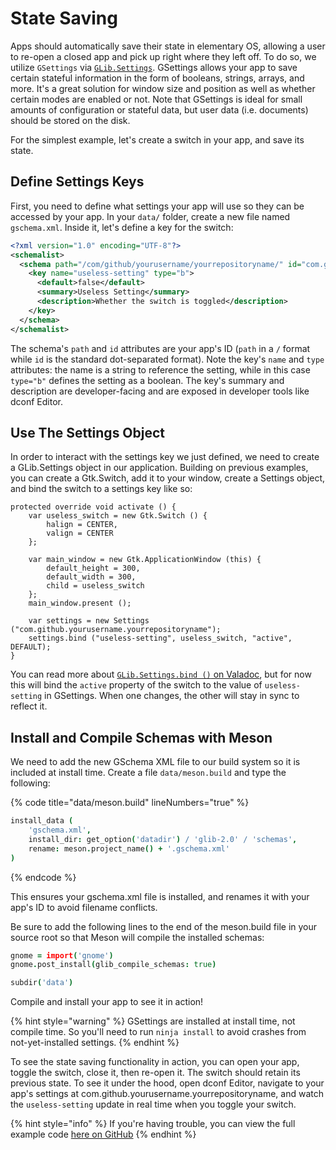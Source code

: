 # State Saving

Apps should automatically save their state in elementary OS, allowing a user to re-open a closed app and pick up right where they left off. To do so, we utilize `GSettings` via [`GLib.Settings`](https://valadoc.org/gio-2.0/GLib.Settings.html). GSettings allows your app to save certain stateful information in the form of booleans, strings, arrays, and more. It's a great solution for window size and position as well as whether certain modes are enabled or not. Note that GSettings is ideal for small amounts of configuration or stateful data, but user data (i.e. documents) should be stored on the disk.

For the simplest example, let's create a switch in your app, and save its state.

## Define Settings Keys

First, you need to define what settings your app will use so they can be accessed by your app. In your `data/` folder, create a new file named `gschema.xml`. Inside it, let's define a key for the switch:

```xml
<?xml version="1.0" encoding="UTF-8"?>
<schemalist>
  <schema path="/com/github/yourusername/yourrepositoryname/" id="com.github.yourusername.yourrepositoryname">
    <key name="useless-setting" type="b">
      <default>false</default>
      <summary>Useless Setting</summary>
      <description>Whether the switch is toggled</description>
    </key>
  </schema>
</schemalist>
```

The schema's `path` and `id` attributes are your app's ID (`path` in a `/` format while `id` is the standard dot-separated format). Note the key's `name` and `type` attributes: the name is a string to reference the setting, while in this case `type="b"` defines the setting as a boolean. The key's summary and description are developer-facing and are exposed in developer tools like dconf Editor.

## Use The Settings Object

In order to interact with the settings key we just defined, we need to create a GLib.Settings object in our application. Building on previous examples, you can create a Gtk.Switch, add it to your window, create a Settings object, and bind the switch to a settings key like so:

```vala
protected override void activate () {
    var useless_switch = new Gtk.Switch () {
        halign = CENTER,
        valign = CENTER
    };

    var main_window = new Gtk.ApplicationWindow (this) {
        default_height = 300,
        default_width = 300,
        child = useless_switch
    };
    main_window.present ();

    var settings = new Settings ("com.github.yourusername.yourrepositoryname");
    settings.bind ("useless-setting", useless_switch, "active", DEFAULT);
}
```

You can read more about [`GLib.Settings.bind ()` on Valadoc](https://valadoc.org/gio-2.0/GLib.Settings.bind.html), but for now this will bind the `active` property of the switch to the value of `useless-setting` in GSettings. When one changes, the other will stay in sync to reflect it.

## Install and Compile Schemas with Meson

We need to add the new GSchema XML file to our build system so it is included at install time. Create a file `data/meson.build` and type the following:

{% code title="data/meson.build" lineNumbers="true" %}
```coffeescript
install_data (
    'gschema.xml',
    install_dir: get_option('datadir') / 'glib-2.0' / 'schemas',
    rename: meson.project_name() + '.gschema.xml'
)
```
{% endcode %}

This ensures your gschema.xml file is installed, and renames it with your app's ID to avoid filename conflicts.

Be sure to add the following lines to the end of the meson.build file in your source root so that Meson will compile the installed schemas:

```coffeescript
gnome = import('gnome')
gnome.post_install(glib_compile_schemas: true)

subdir('data')
```

Compile and install your app to see it in action!

{% hint style="warning" %}
GSettings are installed at install time, not compile time. So you'll need to run `ninja install` to avoid crashes from not-yet-installed settings.
{% endhint %}

To see the state saving functionality in action, you can open your app, toggle the switch, close it, then re-open it. The switch should retain its previous state. To see it under the hood, open dconf Editor, navigate to your app's settings at com.github.yourusername.yourrepositoryname, and watch the `useless-setting` update in real time when you toggle your switch.

{% hint style="info" %}
If you're having trouble, you can view the full example code [here on GitHub](https://github.com/vala-lang/examples/tree/gsettings)
{% endhint %}
